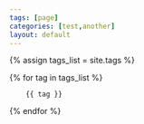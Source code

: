 ```yaml
---
tags: [page]
categories: [test,another]
layout: default
---
```


{% assign tags_list = site.tags %}

{% for tag in tags_list %}
      
        {{ tag }}
{% endfor %}
